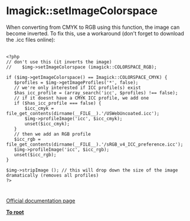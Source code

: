 # Imagick::setImageColorspace



When converting from CMYK to RGB using this function, the image can become inverted. To fix this, use a workaround (don&apos;t forget to download the .icc files online): <br><br>

```
<?php 
// don't use this (it inverts the image) 
//    $img->setImageColorspace (imagick::COLORSPACE_RGB); 

if ($img->getImageColorspace() == Imagick::COLORSPACE_CMYK) { 
   $profiles = $img->getImageProfiles('*', false); 
   // we're only interested if ICC profile(s) exist 
   $has_icc_profile = (array_search('icc', $profiles) !== false); 
   // if it doesnt have a CMYK ICC profile, we add one 
   if ($has_icc_profile === false) { 
       $icc_cmyk = file_get_contents(dirname(__FILE__).'/USWebUncoated.icc'); 
       $img->profileImage('icc', $icc_cmyk); 
       unset($icc_cmyk); 
   } 
   // then we add an RGB profile 
   $icc_rgb = file_get_contents(dirname(__FILE__).'/sRGB_v4_ICC_preference.icc'); 
   $img->profileImage('icc', $icc_rgb); 
   unset($icc_rgb); 
} 

$img->stripImage (); // this will drop down the size of the image dramatically (removes all profiles) 
?>
```
  

#

[Official documentation page](https://www.php.net/manual/en/imagick.setimagecolorspace.php)

**[To root](/README.md)**